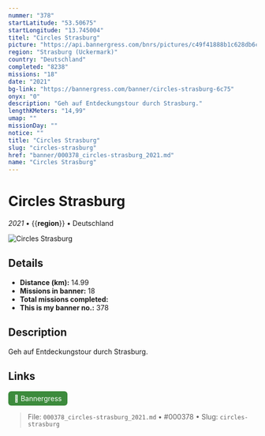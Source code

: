 ```yaml
---
nummer: "378"
startLatitude: "53.50675"
startLongitude: "13.745004"
titel: "Circles Strasburg"
picture: "https://api.bannergress.com/bnrs/pictures/c49f41888b1c628db6cc35914e5a95cd"
region: "Strasburg (Uckermark)"
country: "Deutschland"
completed: "8238"
missions: "18"
date: "2021"
bg-link: "https://bannergress.com/banner/circles-strasburg-6c75"
onyx: "0"
description: "Geh auf Entdeckungstour durch Strasburg."
lengthKMeters: "14,99"
umap: ""
missionDay: ""
notice: ""
title: "Circles Strasburg"
slug: "circles-strasburg"
href: "banner/000378_circles-strasburg_2021.md"
name: "Circles Strasburg"
---
```

# Circles Strasburg

*2021* • {{__region__}} • Deutschland

![Circles Strasburg](https://api.bannergress.com/bnrs/pictures/c49f41888b1c628db6cc35914e5a95cd)



## Details
- **Distance (km):** 14.99
- **Missions in banner:** 18
- **Total missions completed:** 
- **This is my banner no.:** 378



## Description
Geh auf Entdeckungstour durch Strasburg.



## Links
<a href="https://bannergress.com/banner/circles-strasburg-6c75" target="_blank" style="display:inline-block;margin-right:8px;padding:6px 12px;background:#3c8b3c;color:#fff;text-decoration:none;border-radius:6px;">🔗 Bannergress</a>



> File: `000378_circles-strasburg_2021.md` • #000378 • Slug: `circles-strasburg`
